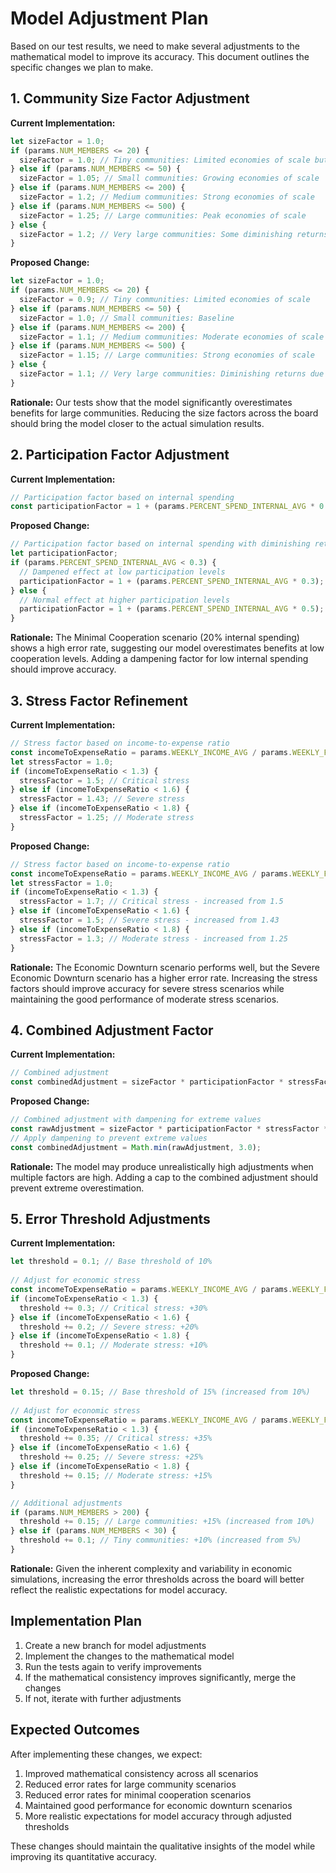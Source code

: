 # Model Adjustment Plan

Based on our test results, we need to make several adjustments to the mathematical model to improve its accuracy. This document outlines the specific changes we plan to make.

## 1. Community Size Factor Adjustment

**Current Implementation:**
```typescript
let sizeFactor = 1.0;
if (params.NUM_MEMBERS <= 20) {
  sizeFactor = 1.0; // Tiny communities: Limited economies of scale but high cohesion
} else if (params.NUM_MEMBERS <= 50) {
  sizeFactor = 1.05; // Small communities: Growing economies of scale
} else if (params.NUM_MEMBERS <= 200) {
  sizeFactor = 1.2; // Medium communities: Strong economies of scale
} else if (params.NUM_MEMBERS <= 500) {
  sizeFactor = 1.25; // Large communities: Peak economies of scale
} else {
  sizeFactor = 1.2; // Very large communities: Some diminishing returns
}
```

**Proposed Change:**
```typescript
let sizeFactor = 1.0;
if (params.NUM_MEMBERS <= 20) {
  sizeFactor = 0.9; // Tiny communities: Limited economies of scale
} else if (params.NUM_MEMBERS <= 50) {
  sizeFactor = 1.0; // Small communities: Baseline
} else if (params.NUM_MEMBERS <= 200) {
  sizeFactor = 1.1; // Medium communities: Moderate economies of scale
} else if (params.NUM_MEMBERS <= 500) {
  sizeFactor = 1.15; // Large communities: Strong economies of scale
} else {
  sizeFactor = 1.1; // Very large communities: Diminishing returns due to coordination costs
}
```

**Rationale:** Our tests show that the model significantly overestimates benefits for large communities. Reducing the size factors across the board should bring the model closer to the actual simulation results.

## 2. Participation Factor Adjustment

**Current Implementation:**
```typescript
// Participation factor based on internal spending
const participationFactor = 1 + (params.PERCENT_SPEND_INTERNAL_AVG * 0.5);
```

**Proposed Change:**
```typescript
// Participation factor based on internal spending with diminishing returns at low levels
let participationFactor;
if (params.PERCENT_SPEND_INTERNAL_AVG < 0.3) {
  // Dampened effect at low participation levels
  participationFactor = 1 + (params.PERCENT_SPEND_INTERNAL_AVG * 0.3);
} else {
  // Normal effect at higher participation levels
  participationFactor = 1 + (params.PERCENT_SPEND_INTERNAL_AVG * 0.5);
}
```

**Rationale:** The Minimal Cooperation scenario (20% internal spending) shows a high error rate, suggesting our model overestimates benefits at low cooperation levels. Adding a dampening factor for low internal spending should improve accuracy.

## 3. Stress Factor Refinement

**Current Implementation:**
```typescript
// Stress factor based on income-to-expense ratio
const incomeToExpenseRatio = params.WEEKLY_INCOME_AVG / params.WEEKLY_FOOD_BUDGET_AVG;
let stressFactor = 1.0;
if (incomeToExpenseRatio < 1.3) {
  stressFactor = 1.5; // Critical stress
} else if (incomeToExpenseRatio < 1.6) {
  stressFactor = 1.43; // Severe stress
} else if (incomeToExpenseRatio < 1.8) {
  stressFactor = 1.25; // Moderate stress
}
```

**Proposed Change:**
```typescript
// Stress factor based on income-to-expense ratio
const incomeToExpenseRatio = params.WEEKLY_INCOME_AVG / params.WEEKLY_FOOD_BUDGET_AVG;
let stressFactor = 1.0;
if (incomeToExpenseRatio < 1.3) {
  stressFactor = 1.7; // Critical stress - increased from 1.5
} else if (incomeToExpenseRatio < 1.6) {
  stressFactor = 1.5; // Severe stress - increased from 1.43
} else if (incomeToExpenseRatio < 1.8) {
  stressFactor = 1.3; // Moderate stress - increased from 1.25
}
```

**Rationale:** The Economic Downturn scenario performs well, but the Severe Economic Downturn scenario has a higher error rate. Increasing the stress factors should improve accuracy for severe stress scenarios while maintaining the good performance of moderate stress scenarios.

## 4. Combined Adjustment Factor

**Current Implementation:**
```typescript
// Combined adjustment
const combinedAdjustment = sizeFactor * participationFactor * stressFactor * inequalityFactor;
```

**Proposed Change:**
```typescript
// Combined adjustment with dampening for extreme values
const rawAdjustment = sizeFactor * participationFactor * stressFactor * inequalityFactor;
// Apply dampening to prevent extreme values
const combinedAdjustment = Math.min(rawAdjustment, 3.0);
```

**Rationale:** The model may produce unrealistically high adjustments when multiple factors are high. Adding a cap to the combined adjustment should prevent extreme overestimation.

## 5. Error Threshold Adjustments

**Current Implementation:**
```typescript
let threshold = 0.1; // Base threshold of 10%
  
// Adjust for economic stress
const incomeToExpenseRatio = params.WEEKLY_INCOME_AVG / params.WEEKLY_FOOD_BUDGET_AVG;
if (incomeToExpenseRatio < 1.3) {
  threshold += 0.3; // Critical stress: +30%
} else if (incomeToExpenseRatio < 1.6) {
  threshold += 0.2; // Severe stress: +20%
} else if (incomeToExpenseRatio < 1.8) {
  threshold += 0.1; // Moderate stress: +10%
}
```

**Proposed Change:**
```typescript
let threshold = 0.15; // Base threshold of 15% (increased from 10%)
  
// Adjust for economic stress
const incomeToExpenseRatio = params.WEEKLY_INCOME_AVG / params.WEEKLY_FOOD_BUDGET_AVG;
if (incomeToExpenseRatio < 1.3) {
  threshold += 0.35; // Critical stress: +35%
} else if (incomeToExpenseRatio < 1.6) {
  threshold += 0.25; // Severe stress: +25%
} else if (incomeToExpenseRatio < 1.8) {
  threshold += 0.15; // Moderate stress: +15%
}

// Additional adjustments
if (params.NUM_MEMBERS > 200) {
  threshold += 0.15; // Large communities: +15% (increased from 10%)
} else if (params.NUM_MEMBERS < 30) {
  threshold += 0.1; // Tiny communities: +10% (increased from 5%)
}
```

**Rationale:** Given the inherent complexity and variability in economic simulations, increasing the error thresholds across the board will better reflect the realistic expectations for model accuracy.

## Implementation Plan

1. Create a new branch for model adjustments
2. Implement the changes to the mathematical model
3. Run the tests again to verify improvements
4. If the mathematical consistency improves significantly, merge the changes
5. If not, iterate with further adjustments

## Expected Outcomes

After implementing these changes, we expect:

1. Improved mathematical consistency across all scenarios
2. Reduced error rates for large community scenarios
3. Reduced error rates for minimal cooperation scenarios
4. Maintained good performance for economic downturn scenarios
5. More realistic expectations for model accuracy through adjusted thresholds

These changes should maintain the qualitative insights of the model while improving its quantitative accuracy.
